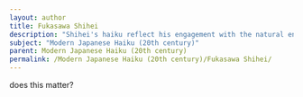 ```yaml
---
layout: author
title: Fukasawa Shihei
description: "Shihei's haiku reflect his engagement with the natural environment, often drawing on motifs related to his rural roots and deep appreciation for the changing seasons."
subject: "Modern Japanese Haiku (20th century)"
parent: Modern Japanese Haiku (20th century)
permalink: /Modern Japanese Haiku (20th century)/Fukasawa Shihei/
---
```


does this matter?
